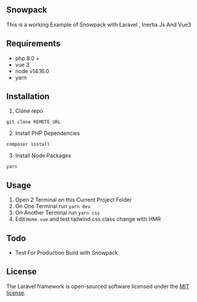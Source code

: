 ## Snowpack

This is a working Example of Snowpack with Laravel , Inertia Js And Vue3
## Requirements
- php 8.0 +
- vue 3
- node v14.16.0
- yarn

## Installation
1. Clone repo

```
git clone REMOTE_URL 
```

2. Install PHP Dependencies

```
composer install
```

3. Install Node Packages

```
yarn
```

## Usage
1. Open 2 Terminal on this Current Project Folder
2. On One Terminal run `yarn dev` 
3. On Another Terminal run `yarn css`
4. Edit `Home.vue` and test tailwind css class change with HMR

## Todo 
- Test For Production Build with Snowpack
## License

The Laravel framework is open-sourced software licensed under the [MIT license](https://opensource.org/licenses/MIT).
